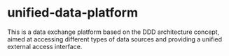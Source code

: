 # unified-data-platform
This is a data exchange platform based on the DDD architecture concept, aimed at accessing different types of data sources and providing a unified external access interface.
